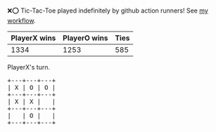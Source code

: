 :x::o: Tic-Tac-Toe played indefinitely by github action runners! See [my workflow](.github/workflows/play.yaml).

|PlayerX wins|PlayerO wins|Ties|
|-|-|-|
|1334|1253|585|

PlayerX's turn.

<pre>
+---+---+---+
| X | O | O |
+---+---+---+
| X | X |   |
+---+---+---+
|   | O |   |
+---+---+---+
</pre>